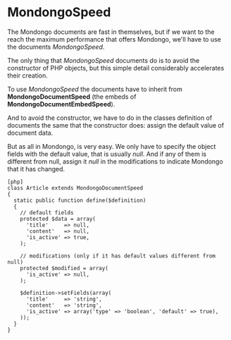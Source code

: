 MondongoSpeed
=============

The Mondongo documents are fast in themselves, but if we want to the reach the maximum performance that offers Mondongo, we'll have to use the documents *MondongoSpeed*.

The only thing that *MondongoSpeed* documents do is to avoid the constructor of PHP objects, but this simple detail considerably accelerates their creation.

To use *MondongoSpeed* the documents have to inherit from **MondongoDocumentSpeed** (the embeds of **MondongoDocumentEmbedSpeed**).

And to avoid the constructor, we have to do in the classes definition of documents the same that the constructor does: assign the default value of document data.

But as all in Mondongo, is very easy. We only have to specify the object fields with the default value, that is usually *null*. And if any of them is different from null, assign it *null* in the modifications to indicate Mondongo that it has changed.

    [php]
    class Article extends MondongoDocumentSpeed
    {
      static public function define($definition)
      {
        // default fields
        protected $data = array(
          'title'     => null,
          'content'   => null,
          'is_active' => true,
        );

        // modifications (only if it has default values different from null)
        protected $modified = array(
          'is_active' => null,
        );

        $definition->setFields(array(
          'title'     => 'string',
          'content'   => 'string',
          'is_active' => array('type' => 'boolean', 'default' => true),
        ));
      }
    }
